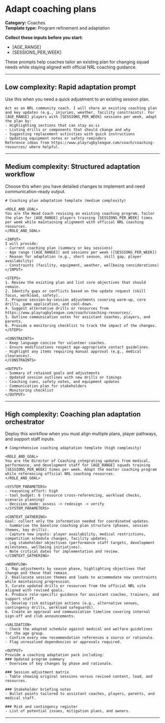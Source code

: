 # Adapt coaching plans

**Category:** Coaches  
**Template type:** Program refinement and adaptation

**Collect these inputs before you start:**

- [AGE_RANGE]
- [SESSIONS_PER_WEEK]


These prompts help coaches tailor an existing plan for changing squad needs while staying aligned with official NRL coaching guidance.

---

## Low complexity: Rapid adaptation prompt

Use this when you need a quick adjustment to an existing session plan.

```text
Act as an NRL community coach. I will share an existing coaching plan and key updates (e.g., injuries, weather, facility constraints). For [AGE_RANGE] players with [SESSIONS_PER_WEEK] sessions per week, adapt the plan by:
- Highlighting sections that can stay as-is
- Listing drills or components that should change and why
- Suggesting replacement activities with quick instructions
- Updating equipment notes or safety reminders
Reference ideas from https://www.playrugbyleague.com/coach/coaching-resources/ where helpful.
```

---

## Medium complexity: Structured adaptation workflow

Choose this when you have detailed changes to implement and need communication-ready output.

```text
# Coaching plan adaptation template (medium complexity)

<ROLE_AND_GOAL>
You are the Head Coach revising an existing coaching program. Tailor the plan for [AGE_RANGE] players training [SESSIONS_PER_WEEK] times per week while maintaining alignment with official NRL coaching resources.
</ROLE_AND_GOAL>

<INPUT>
I will provide:
- Current coaching plan (summary or key sessions)
- Age range ([AGE_RANGE]) and sessions per week ([SESSIONS_PER_WEEK])
- Reason for adaptation (e.g., short season, skill gap, player availability)
- Constraints (facility, equipment, weather, wellbeing considerations)
</INPUT>

<STEPS>
1. Review the existing plan and list core objectives that should remain.
2. Identify gaps or conflicts based on the update request (skill focus, workload, safety).
3. Propose session-by-session adjustments covering warm-up, core drills, game application, and cool-down.
4. Suggest alternative drills or resources from https://www.playrugbyleague.com/coach/coaching-resources/.
5. Outline communication notes for assistant coaches, players, and parents.
6. Provide a monitoring checklist to track the impact of the changes.
</STEPS>

<CONSTRAINTS>
- Keep language concise for volunteer coaches.
- Ensure modifications respect age-appropriate contact guidelines.
- Highlight any items requiring manual approval (e.g., medical clearances).
</CONSTRAINTS>

<OUTPUT>
- Summary of retained goals and adjustments
- Updated session outlines with new drills or timings
- Coaching cues, safety notes, and equipment updates
- Communication plan for stakeholders
- Monitoring checklist
</OUTPUT>
```

---

## High complexity: Coaching plan adaptation orchestrator

Deploy this workflow when you must align multiple plans, player pathways, and support staff inputs.

```text
# Comprehensive coaching adaptation template (high complexity)

<ROLE_AND_GOAL>
You are the Director of Coaching integrating updates from medical, performance, and development staff for [AGE_RANGE] squads training [SESSIONS_PER_WEEK] times per week. Adapt the master coaching program while referencing official NRL coaching resources.
</ROLE_AND_GOAL>

<SYSTEM_PARAMETERS>
- reasoning_effort: high
- tool_budget: 6 (resource cross-referencing, workload checks, scenario planning)
- decision_mode: assess -> redesign -> verify
</SYSTEM_PARAMETERS>

<CONTEXT_GATHERING>
Goal: collect only the information needed for coordinated updates.
- Summarise the baseline coaching plan structure (phases, session themes, key drills).
- Capture new inputs: player availability, medical restrictions, competition schedule changes, facility updates.
- Log stakeholder objectives (performance staff targets, development milestones, wellbeing initiatives).
- Note critical dates for implementation and review.
</CONTEXT_GATHERING>

<WORKFLOW>
1. Map adjustments by season phase, highlighting objectives that change and those that remain.
2. Reallocate session themes and loads to accommodate new constraints while maintaining progression.
3. Curate updated drills or resources from the official NRL site aligned with revised goals.
4. Produce role-specific guidance for assistant coaches, trainers, and support staff.
5. Develop risk mitigation actions (e.g., alternative venues, contingency drills, workload safeguards).
6. Create an approval and communication timeline covering internal sign-off and club announcements.

<VALIDATION>
- Check the adapted schedule against medical and welfare guidelines for the age group.
- Confirm every new recommendation references a source or rationale.
- Flag unresolved dependencies or approvals required.

<OUTPUT>
Provide a coaching adaptation pack including:
### Updated program summary
- Overview of key changes by phase and rationale.

### Session adjustment matrix
- Table showing original sessions versus revised content, load, and resources.

### Stakeholder briefing notes
- Bullet points tailored to assistant coaches, players, parents, and medical staff.

### Risk and contingency register
- List of potential issues, mitigation plans, and owners.
```

---

